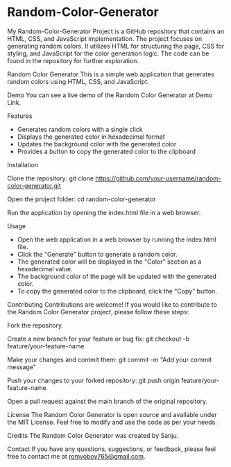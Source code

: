 # Random-Color-Generator
My Random-Color-Generator Project is a GitHub repository that contains an HTML, CSS, and JavaScript implementation. The project focuses on generating random colors. It utilizes HTML for structuring the page, CSS for styling, and JavaScript for the color generation logic. The code can be found in the repository for further exploration.

Random Color Generator
This is a simple web application that generates random colors using HTML, CSS, and JavaScript.

Demo
You can see a live demo of the Random Color Generator at Demo Link.

Features
* Generates random colors with a single click
* Displays the generated color in hexadecimal format
* Updates the background color with the generated color
* Provides a button to copy the generated color to the clipboard

Installation

Clone the repository:
git clone https://github.com/your-username/random-color-generator.git

Open the project folder:
cd random-color-generator

Run the application by opening the index.html file in a web browser.

Usage
* Open the web application in a web browser by running the index.html file.
* Click the "Generate" button to generate a random color.
* The generated color will be displayed in the "Color" section as a hexadecimal value.
* The background color of the page will be updated with the generated color.
* To copy the generated color to the clipboard, click the "Copy" button.

Contributing
Contributions are welcome! If you would like to contribute to the Random Color Generator project, please follow these steps:

Fork the repository.

Create a new branch for your feature or bug fix:
git checkout -b feature/your-feature-name

Make your changes and commit them:
git commit -m "Add your commit message"

Push your changes to your forked repository:
git push origin feature/your-feature-name

Open a pull request against the main branch of the original repository.

License
The Random Color Generator is open source and available under the MIT License. Feel free to modify and use the code as per your needs.

Credits
The Random Color Generator was created by Sanju.

Contact
If you have any questions, suggestions, or feedback, please feel free to contact me at romyoboy765@gmail.com.
